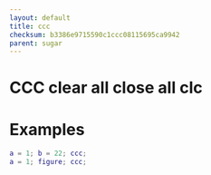 ```yaml
---
layout: default
title: ccc
checksum: b3386e9715590c1ccc08115695ca9942
parent: sugar
---
```



 
# CCC clear all close all clc
 
# Examples
```matlab
a = 1; b = 22; ccc;
a = 1; figure; ccc;
```

